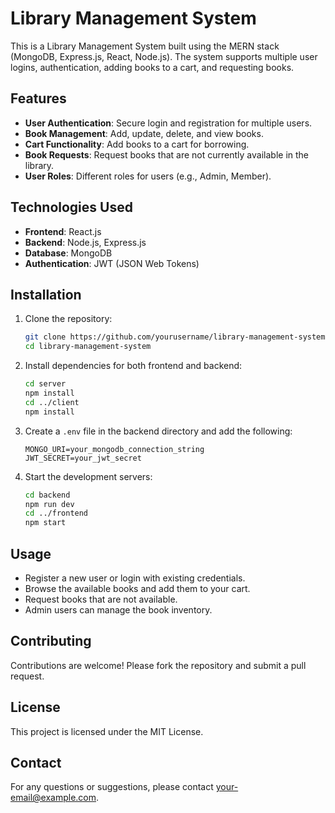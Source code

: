 # Library Management System

This is a Library Management System built using the MERN stack (MongoDB, Express.js, React, Node.js). The system supports multiple user logins, authentication, adding books to a cart, and requesting books.

## Features

- **User Authentication**: Secure login and registration for multiple users.
- **Book Management**: Add, update, delete, and view books.
- **Cart Functionality**: Add books to a cart for borrowing.
- **Book Requests**: Request books that are not currently available in the library.
- **User Roles**: Different roles for users (e.g., Admin, Member).

## Technologies Used

- **Frontend**: React.js
- **Backend**: Node.js, Express.js
- **Database**: MongoDB
- **Authentication**: JWT (JSON Web Tokens)

## Installation

1. Clone the repository:
    ```bash
    git clone https://github.com/yourusername/library-management-system.git
    cd library-management-system
    ```

2. Install dependencies for both frontend and backend:
    ```bash
    cd server
    npm install
    cd ../client
    npm install
    ```

3. Create a `.env` file in the backend directory and add the following:
    ```env
    MONGO_URI=your_mongodb_connection_string
    JWT_SECRET=your_jwt_secret
    ```

4. Start the development servers:
    ```bash
    cd backend
    npm run dev
    cd ../frontend
    npm start
    ```

## Usage

- Register a new user or login with existing credentials.
- Browse the available books and add them to your cart.
- Request books that are not available.
- Admin users can manage the book inventory.

## Contributing

Contributions are welcome! Please fork the repository and submit a pull request.

## License

This project is licensed under the MIT License.

## Contact

For any questions or suggestions, please contact [your-email@example.com](mailto:your-email@example.com).
